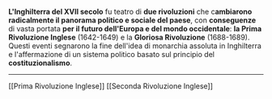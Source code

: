 **L'Inghilterra del XVII secolo** fu teatro di **due rivoluzioni** che c**ambiarono radicalmente il panorama politico e sociale del paese**, con **conseguenze** di vasta portata **per il futuro dell'Europa e del mondo occidentale**: **la Prima Rivoluzione Inglese** (1642-1649) e la **Gloriosa Rivoluzione** (1688-1689). Questi eventi segnarono la fine dell'idea di monarchia assoluta in Inghilterra e l'affermazione di un sistema politico basato sul principio del **costituzionalismo**.

---
[[Prima Rivoluzione Inglese]]
[[Seconda Rivoluzione Inglese]]